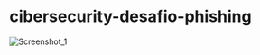 # cibersecurity-desafio-phishing

![Screenshot_1](https://github.com/Willian-Renan/cibersecurity-desafio-phishing/assets/85074972/2126b5be-b05f-4160-9cd5-4c30cec8d0f0)
